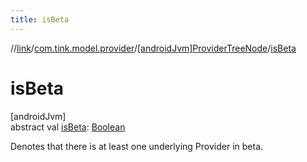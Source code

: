 ```yaml
---
title: isBeta
---
```

//[link](../../../index.html)/[com.tink.model.provider](../index.html)/[[androidJvm]ProviderTreeNode](index.html)/[isBeta](is-beta.html)



# isBeta



[androidJvm]\
abstract val [isBeta](is-beta.html): [Boolean](https://kotlinlang.org/api/latest/jvm/stdlib/kotlin/-boolean/index.html)



Denotes that there is at least one underlying Provider in beta.




